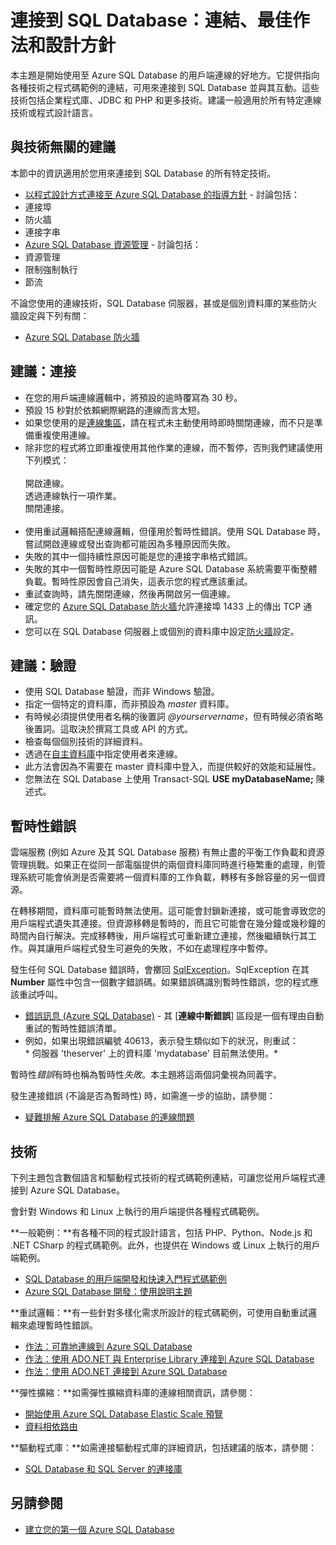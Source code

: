 <properties 
	pageTitle="連接到 SQL Database：連結、最佳作法和設計方針" 
	description="針對從 ADO.NET 和 PHP 之類的技術連接到 Azure SQL Database 的用戶端程式，統合收集連結和建議的入門主題。" 
	services="sql-database" 
	documentationCenter="" 
	authors="MightyPen" 
	manager="jeffreyg" 
	editor=""/>


<tags 
	ms.service="sql-database" 
	ms.workload="data-management" 
	ms.tgt_pltfrm="na" 
	ms.devlang="na" 
	ms.topic="article" 
	ms.date="05/01/2015" 
	ms.author="genemi"/>


# 連接到 SQL Database：連結、最佳作法和設計方針


本主題是開始使用至 Azure SQL Database 的用戶端連線的好地方。它提供指向各種技術之程式碼範例的連結，可用來連接到 SQL Database 並與其互動。這些技術包括企業程式庫、JDBC 和 PHP 和更多技術。建議一般適用於所有特定連線技術或程式設計語言。


## 與技術無關的建議


本節中的資訊適用於您用來連接到 SQL Database 的所有特定技術。


- [以程式設計方式連接至 Azure SQL Database 的指導方針](http://msdn.microsoft.com/library/azure/ee336282.aspx) - 討論包括：
 - 連接埠
 - 防火牆
 - 連接字串
- [Azure SQL Database 資源管理](https://msdn.microsoft.com/library/azure/dn338083.aspx) - 討論包括：
 - 資源管理
 - 限制強制執行
 - 節流


不論您使用的連線技術，SQL Database 伺服器，甚或是個別資料庫的某些防火牆設定與下列有關：


- [Azure SQL Database 防火牆](https://msdn.microsoft.com/library/azure/ee621782.aspx)


## 建議：連接


- 在您的用戶端連線邏輯中，將預設的逾時覆寫為 30 秒。
 - 預設 15 秒對於依賴網際網路的連線而言太短。
- 如果您使用的是[連線集區](http://msdn.microsoft.com/library/8xx3tyca.aspx)，請在程式未主動使用時即時關閉連線，而不只是準備重複使用連線。
 - 除非您的程式將立即重複使用其他作業的連線，而不暫停，否則我們建議使用下列模式：<br/><br/>開啟連線。<br/>透過連線執行一項作業。<br/>關閉連接。<br/><br/>
- 使用重試邏輯搭配連線邏輯，但僅用於暫時性錯誤。使用 SQL Database 時，嘗試開啟連線或發出查詢都可能因為多種原因而失敗。
 - 失敗的其中一個持續性原因可能是您的連接字串格式錯誤。
 - 失敗的其中一個暫時性原因可能是 Azure SQL Database 系統需要平衡整體負載。暫時性原因會自己消失，這表示您的程式應該重試。
 - 重試查詢時，請先關閉連線，然後再開啟另一個連線。
- 確定您的 [Azure SQL Database 防火牆](http://msdn.microsoft.com/library/ee621782.aspx)允許連接埠 1433 上的傳出 TCP 通訊。
 - 您可以在 SQL Database 伺服器上或個別的資料庫中設定[防火牆](http://msdn.microsoft.com/library/azure/ee621782.aspx)設定。


## 建議：驗證


- 使用 SQL Database 驗證，而非 Windows 驗證。
- 指定一個特定的資料庫，而非預設為 *master* 資料庫。
- 有時候必須提供使用者名稱的後置詞 *@yourservername*，但有時候必須省略後置詞。這取決於撰寫工具或 API 的方式。
 - 檢查每個個別技術的詳細資料。
- 透過在[自主資料庫](http://msdn.microsoft.com/library/ff929071.aspx)中指定使用者來連線。
 - 此方法會因為不需要在 master 資料庫中登入，而提供較好的效能和延展性。
 - 您無法在 SQL Database 上使用 Transact-SQL **USE myDatabaseName;** 陳述式。


## 暫時性錯誤


雲端服務 (例如 Azure 及其 SQL Database 服務) 有無止盡的平衡工作負載和資源管理挑戰。如果正在從同一部電腦提供的兩個資料庫同時進行極繁重的處理，則管理系統可能會偵測是否需要將一個資料庫的工作負載，轉移有多餘容量的另一個資源。


在轉移期間，資料庫可能暫時無法使用。這可能會封鎖新連接，或可能會導致您的用戶端程式遺失其連接。但資源移轉是暫時的，而且它可能會在幾分鐘或幾秒鐘的時間內自行解決。完成移轉後，用戶端程式可重新建立連接，然後繼續執行其工作。與其讓用戶端程式發生可避免的失敗，不如在處理程序中暫停。


發生任何 SQL Database 錯誤時，會擲回 [SqlException](https://msdn.microsoft.com/library/system.data.sqlclient.sqlexception.aspx)。SqlException 在其 **Number** 屬性中包含一個數字錯誤碼。如果錯誤碼識別暫時性錯誤，您的程式應該重試呼叫。


- [錯誤訊息 (Azure SQL Database)](http://msdn.microsoft.com/library/azure/ff394106.aspx) - 其 [**連線中斷錯誤**] 區段是一個有理由自動重試的暫時性錯誤清單。
 - 例如，如果出現錯誤編號 40613，表示發生類似如下的狀況，則重試：<br/>* 伺服器 'theserver' 上的資料庫 'mydatabase' 目前無法使用。*


暫時性*錯誤*有時也稱為暫時性*失敗*。本主題將這兩個詞彙視為同義字。


發生連接錯誤 (不論是否為暫時性) 時，如需進一步的協助，請參閱：


- [疑難排解 Azure SQL Database 的連線問題](http://support.microsoft.com/kb/2980233/)


## 技術


下列主題包含數個語言和驅動程式技術的程式碼範例連結，可讓您從用戶端程式連接到 Azure SQL Database。


會針對 Windows 和 Linux 上執行的用戶端提供各種程式碼範例。


**一般範例：**有各種不同的程式設計語言，包括 PHP、Python、Node.js 和 .NET CSharp 的程式碼範例。此外，也提供在 Windows 或 Linux 上執行的用戶端範例。


- [SQL Database 的用戶端開發和快速入門程式碼範例](sql-database-develop-quick-start-client-code-samples.md)
- [Azure SQL Database 開發：使用說明主題](http://msdn.microsoft.com/library/azure/ee621787.aspx)


**重試邏輯：**有一些針對多樣化需求所設計的程式碼範例，可使用自動重試邏輯來處理暫時性錯誤。


- [作法：可靠地連線到 Azure SQL Database](http://msdn.microsoft.com/library/azure/dn864744.aspx)
- [作法：使用 ADO.NET 與 Enterprise Library 連接到 Azure SQL Database](http://msdn.microsoft.com/library/azure/dn961167.aspx)
- [作法：使用 ADO.NET 連接到 Azure SQL Database](http://msdn.microsoft.com/library/azure/ee336243.aspx)


**彈性擴縮：**如需彈性擴縮資料庫的連線相關資訊，請參閱：


- [開始使用 Azure SQL Database Elastic Scale 預覽](sql-database-elastic-scale-get-started.md)
- [資料相依路由](sql-database-elastic-scale-data-dependent-routing.md)


**驅動程式庫：**如需連接驅動程式庫的詳細資訊，包括建議的版本，請參閱：


- [SQL Database 和 SQL Server 的連接庫](sql-database-libraries.md)


## 另請參閱


- [建立您的第一個 Azure SQL Database](sql-database-get-started.md)

 

<!---HONumber=July15_HO2-->